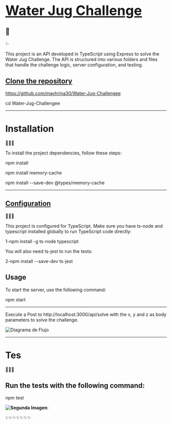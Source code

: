 ## <u><strong><h1>Water Jug Challenge</h1></strong></u>🫗

✨<p>This project is an API developed in TypeScript using Express to solve the Water Jug Challenge. The API is structured into various folders and files that handle the challenge logic, server configuration, and testing.</p>

<h2><u><strong>Clone the repository</strong></u></h2>

https://github.com/mayhrina30/Water-Jug-Challengee

<p>cd Water-Jug-Challengee</p>

-----------------------------------------------------------------

<h1>Installation</h1>👩🏽‍🔧

<p>To install the project dependencies, follow these steps:</p>

<p>npm install</p>

<p>npm install memory-cache</p>

<p>npm install --save-dev @types/memory-cache</p>



-------------------------------------------------------------------------------

<h2><u><strong>Configuration</strong></u></h2>👩🏽‍💻

<p>This project is configured for TypeScript. Make sure you have ts-node and typescript installed globally to run TypeScript code directly:

1-npm install -g ts-node typescript

You will also need ts-jest to run the tests:

2-npm install --save-dev ts-jest</p>

<h2><strong></u>Usage</strong></u></h2>

<p>To start the server, use the following command:
  
npm start</p>

--------------------------------------------------------------------------------------

Execute a Post to http://localhost:3000/api/solve with the x, y and z as body parameters to solve the challenge.



![Diagrama de Flujo](https://github.com/mayhrina30/Water-Jug-Challengee/raw/main/images/Captura%20de%20pantalla%20(940).png)

---------------------------------------------------------------
<h1>Tes</h1>👩🏾‍🔬

<h2>Run the tests with the following command: </h2>

<p>npm test</p>

 **![Segunda Imagen](https://github.com/mayhrina30/Water-Jug-Challengee/raw/main/images/Captura%20de%20pantalla%20(936).png)**:

 

✨✨✨✨✨✨✨